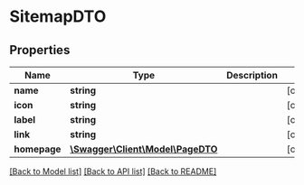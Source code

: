 # SitemapDTO

## Properties
Name | Type | Description | Notes
------------ | ------------- | ------------- | -------------
**name** | **string** |  | [optional] 
**icon** | **string** |  | [optional] 
**label** | **string** |  | [optional] 
**link** | **string** |  | [optional] 
**homepage** | [**\Swagger\Client\Model\PageDTO**](PageDTO.md) |  | [optional] 

[[Back to Model list]](../../README.md#documentation-for-models) [[Back to API list]](../../README.md#documentation-for-api-endpoints) [[Back to README]](../../README.md)

